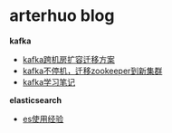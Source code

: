 # arterhuo blog
**kafka**
  - [kafka跨机房扩容迁移方案](https://github.com/arterhuo/blog/issues/2)
  - [kafka不停机，迁移zookeeper到新集群](https://github.com/arterhuo/blog/issues/3)
  - [kafka学习笔记](https://github.com/arterhuo/blog/issues/4)

**elasticsearch**
  - [es使用经验](https://github.com/arterhuo/blog/issues/1)

